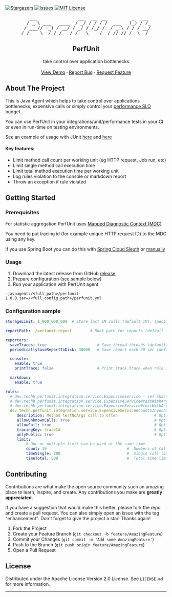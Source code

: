 <div id="top"></div>

<!-- PROJECT SHIELDS -->
<!--
*** I'm using markdown "reference style" links for readability.
*** Reference links are enclosed in brackets [ ] instead of parentheses ( ).
*** See the bottom of this document for the declaration of the reference variables
*** for contributors-url, forks-url, etc. This is an optional, concise syntax you may use.
*** https://www.markdownguide.org/basic-syntax/#reference-style-links
-->

[comment]: <> ([![Contributors][contributors-shield]][contributors-url])
[comment]: <> ([![Forks][forks-shield]][forks-url])
[![Stargazers][stars-shield]][stars-url]
[![Issues][issues-shield]][issues-url]
[![MIT License][license-shield]][license-url]

[comment]: <> ([![LinkedIn][linkedin-shield]][linkedin-url])



<!-- PROJECT LOGO -->
<div align="center">
<pre>
   ___               ___  __  __         _   __ 
  / _ \ ___   ____  / _/ / / / /  ___   (_) / /_
 / ___// -_) / __/ / _/ / /_/ /  / _ \ / / / __/
/_/    \__/ /_/   /_/   \____/  /_//_//_/  \__/ 
</pre>

<h2 align="center">PerfUnit</h2>
  <p align="center">
    take control over application bottlenecks
    <br />
    <br />
    <a href="https://github.com/vitaliy-sk/perfunit">View Demo</a>
    ·
    <a href="https://github.com/vitaliy-sk/perfunit/issues">Report Bug</a>
    ·
    <a href="https://github.com/vitaliy-sk/perfunit/issues">Request Feature</a>
  </p>
</div>


<!-- ABOUT THE PROJECT -->
## About The Project

This is Java Agent which helps to take control over applications bottlenecks, expensive calls or simply control your [performance SLO](https://sre.google/workbook/implementing-slos/) budget.

You can use PerfUnit in your integrations/unit/performance tests in your CI or even in run-time on testing environments.

See an example of usage with JUnit [here](https://github.com/vitaliy-sk/PerfUnit/blob/bf5d3b08f63d512899b4ed2aecda97da1afef3fd/build.gradle#L60) and [here](https://github.com/vitaliy-sk/PerfUnit/blob/master/src/test/java/dev/techh/perfunit/integration/AgentIntegrationTest.java)

#### Key features: 

* Limit method call count per working unit (eg HTTP request, Job run, etc)
* Limit single method call execution time
* Limit total method execution time per working unit
* Log rules violation to the console or markdown report
* Throw an exception if rule violated 

## Getting Started

### Prerequisites

For statistic aggregation PerfUnit uses [Mapped Diagnostic Context (MDC)](http://www.slf4j.org/api/org/slf4j/MDC.html)

You need to put tracing id (for example unique HTTP request ID) to the MDC using any key.

If you use Spring Boot you can do this with [Spring Cloud Sleuth](https://spring.io/projects/spring-cloud-sleuth#overview) or [manually](https://medium.com/@d.lopez.j/spring-boot-setting-a-unique-id-per-request-dd648efef2b) 

### Usage

1. Download the latest release from GitHub [release](https://github.com/vitaliy-sk/PerfUnit/releases)
2. Prepare configuration (see sample below)
3. Run your application with PerfUnit agent 

```
-javaagent:/<full_path>/perfunit-1.0.0.jar=/<full_config_path>/perfunit.yml
```

### Configuration sample

```yaml
storageLimit: 1_000_000_000  # Store last 1M calls (default 1M), specify -1 for unlimited storage (may cause out of memory)

reportPath: ./perfunit-report        # Root path for reports (default ./perfunit-report )

reporters:
  saveTraces: true                      # Save thread threads (default: true)
  periodicallySaveReportToDisk: 30000   # Save report each 30 sec (default: -1). It also save report on application exit (enabled by default)

  console:
    enable: true
    printTrace: false                   # Print stack trace when rule is violated (default: false) 

  markdown:
    enable: true

rules:
  # dev.techh.perfunit.integration.service.ExpensiveService - set shared limit to all methods' in the specified class
  # dev.techh.perfunit.integration.service.ExpensiveService#testWithArgs - set shared limit to all methods with name testWithArgs
  # dev.techh.perfunit.integration.service.ExpensiveService#testWithArgs(java.lang.String) - set limit testWithArgs with one String argument
  dev.techh.perfunit.integration.service.ExpensiveService#count5InvocationsAllowed:
     description: Method testNoArgs call to often                # Optional: text description
     allowUnknownCalls: true                                     # Optional: allow invocation without tracing id (default: true)
     allowFail: true                                             # Optional: if "fail" and quota will be reach exception will be thrown  (default: false)
     tracingKey: traceId                                         # Optional: key which be used for tracking quota usage. This key should be present in MDC (default: traceId)
     onlyPublic: true                                            # Optional: instrument only public methods (default: true)
     limit:
         # One or multiple limit can be used at the same time.
         count: 10                                   #  Numbers of call allowed
         timeSingle: 200                             #  Single call limit in msec
         timeTotal: 500                              #  Total time limit in msec
```

<!-- CONTRIBUTING -->
## Contributing

Contributions are what make the open source community such an amazing place to learn, inspire, and create. Any contributions you make are **greatly appreciated**.

If you have a suggestion that would make this better, please fork the repo and create a pull request. You can also simply open an issue with the tag "enhancement".
Don't forget to give the project a star! Thanks again!

1. Fork the Project
2. Create your Feature Branch (`git checkout -b feature/AmazingFeature`)
3. Commit your Changes (`git commit -m 'Add some AmazingFeature'`)
4. Push to the Branch (`git push origin feature/AmazingFeature`)
5. Open a Pull Request

<!-- LICENSE -->
## License

Distributed under the Apache License Version 2.0 License. See `LICENSE.md` for more information.



<!-- MARKDOWN LINKS & IMAGES -->
<!-- https://www.markdownguide.org/basic-syntax/#reference-style-links -->
[stars-shield]: https://img.shields.io/github/stars/github_username/repo_name.svg?style=for-the-badge
[stars-url]: https://github.com/vitaliy-sk/perfunit/stargazers
[issues-shield]: https://img.shields.io/github/issues/github_username/repo_name.svg?style=for-the-badge
[issues-url]: https://github.com/vitaliy-sk/perfunit/issues
[license-shield]: https://img.shields.io/github/license/github_username/repo_name.svg?style=for-the-badge
[license-url]: https://github.com/vitaliy-sk/perfunit/blob/master/LICENSE.txt

----
